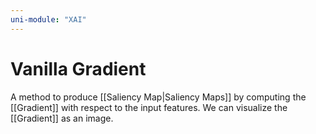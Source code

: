 ```yaml
---
uni-module: "XAI"
---
```


# Vanilla Gradient

A method to produce [[Saliency Map|Saliency Maps]] by computing the [[Gradient]] with respect to the input features. We can visualize the [[Gradient]] as an image.
